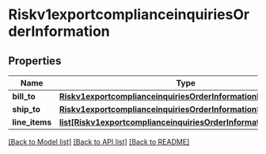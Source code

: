 # Riskv1exportcomplianceinquiriesOrderInformation

## Properties
Name | Type | Description | Notes
------------ | ------------- | ------------- | -------------
**bill_to** | [**Riskv1exportcomplianceinquiriesOrderInformationBillTo**](Riskv1exportcomplianceinquiriesOrderInformationBillTo.md) |  | [optional] 
**ship_to** | [**Riskv1exportcomplianceinquiriesOrderInformationShipTo**](Riskv1exportcomplianceinquiriesOrderInformationShipTo.md) |  | [optional] 
**line_items** | [**list[Riskv1exportcomplianceinquiriesOrderInformationLineItems]**](Riskv1exportcomplianceinquiriesOrderInformationLineItems.md) |  | [optional] 

[[Back to Model list]](../README.md#documentation-for-models) [[Back to API list]](../README.md#documentation-for-api-endpoints) [[Back to README]](../README.md)


